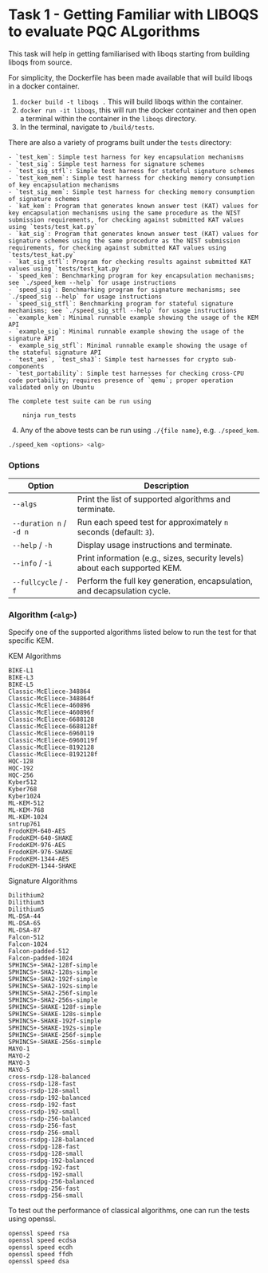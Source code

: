 # Task 1 - Getting Familiar with LIBOQS to evaluate PQC ALgorithms

This task will help in getting familiarised with liboqs starting from building liboqs from source.

For simplicity, the Dockerfile has been made available that will build liboqs in a docker container.

1. `docker build -t liboqs .` This will build liboqs within the container.
2. `docker run -it liboqs`, this will run the docker container and then open a terminal within the container in the `liboqs` directory.
3. In the terminal, navigate to `/build/tests`.

There are also a variety of programs built under the `tests` directory:

	- `test_kem`: Simple test harness for key encapsulation mechanisms
	- `test_sig`: Simple test harness for signature schemes
	- `test_sig_stfl`: Simple test harness for stateful signature schemes
	- `test_kem_mem`: Simple test harness for checking memory consumption of key encapsulation mechanisms
	- `test_sig_mem`: Simple test harness for checking memory consumption of signature schemes
	- `kat_kem`: Program that generates known answer test (KAT) values for key encapsulation mechanisms using the same procedure as the NIST submission requirements, for checking against submitted KAT values using `tests/test_kat.py`
	- `kat_sig`: Program that generates known answer test (KAT) values for signature schemes using the same procedure as the NIST submission requirements, for checking against submitted KAT values using `tests/test_kat.py`
	- `kat_sig_stfl`: Program for checking results against submitted KAT values using `tests/test_kat.py`
	- `speed_kem`: Benchmarking program for key encapsulation mechanisms; see `./speed_kem --help` for usage instructions
	- `speed_sig`: Benchmarking program for signature mechanisms; see `./speed_sig --help` for usage instructions
	- `speed_sig_stfl`: Benchmarking program for stateful signature mechanisms; see `./speed_sig_stfl --help` for usage instructions
	- `example_kem`: Minimal runnable example showing the usage of the KEM API
	- `example_sig`: Minimal runnable example showing the usage of the signature API
	- `example_sig_stfl`: Minimal runnable example showing the usage of the stateful signature API
	- `test_aes`, `test_sha3`: Simple test harnesses for crypto sub-components
	- `test_portability`: Simple test harnesses for checking cross-CPU code portability; requires presence of `qemu`; proper operation validated only on Ubuntu

	The complete test suite can be run using

		ninja run_tests

4. Any of the above tests can be run using `./{file name}`, e.g. `./speed_kem`.

```bash
./speed_kem <options> <alg>
```
### Options

| Option             | Description                                                                   |
|---------------------|-------------------------------------------------------------------------------|
| `--algs`           | Print the list of supported algorithms and terminate.                        |
| `--duration n` / `-d n` | Run each speed test for approximately `n` seconds (default: `3`).             |
| `--help` / `-h`    | Display usage instructions and terminate.                                    |
| `--info` / `-i`    | Print information (e.g., sizes, security levels) about each supported KEM.   |
| `--fullcycle` / `-f` | Perform the full key generation, encapsulation, and decapsulation cycle.      |

### Algorithm (`<alg>`)

Specify one of the supported algorithms listed below to run the test for that specific KEM.

KEM Algorithms

    BIKE-L1
    BIKE-L3
    BIKE-L5
    Classic-McEliece-348864
    Classic-McEliece-348864f
    Classic-McEliece-460896
    Classic-McEliece-460896f
    Classic-McEliece-6688128
    Classic-McEliece-6688128f
    Classic-McEliece-6960119
    Classic-McEliece-6960119f
    Classic-McEliece-8192128
    Classic-McEliece-8192128f
    HQC-128
    HQC-192
    HQC-256
    Kyber512
    Kyber768
    Kyber1024
    ML-KEM-512
    ML-KEM-768
    ML-KEM-1024
    sntrup761
    FrodoKEM-640-AES
    FrodoKEM-640-SHAKE
    FrodoKEM-976-AES
    FrodoKEM-976-SHAKE
    FrodoKEM-1344-AES
    FrodoKEM-1344-SHAKE

Signature Algorithms

    Dilithium2
    Dilithium3
    Dilithium5
    ML-DSA-44
    ML-DSA-65
    ML-DSA-87
    Falcon-512
    Falcon-1024
    Falcon-padded-512
    Falcon-padded-1024
    SPHINCS+-SHA2-128f-simple
    SPHINCS+-SHA2-128s-simple
    SPHINCS+-SHA2-192f-simple
    SPHINCS+-SHA2-192s-simple
    SPHINCS+-SHA2-256f-simple
    SPHINCS+-SHA2-256s-simple
    SPHINCS+-SHAKE-128f-simple
    SPHINCS+-SHAKE-128s-simple
    SPHINCS+-SHAKE-192f-simple
    SPHINCS+-SHAKE-192s-simple
    SPHINCS+-SHAKE-256f-simple
    SPHINCS+-SHAKE-256s-simple
    MAYO-1
    MAYO-2
    MAYO-3
    MAYO-5
    cross-rsdp-128-balanced
    cross-rsdp-128-fast
    cross-rsdp-128-small
    cross-rsdp-192-balanced
    cross-rsdp-192-fast
    cross-rsdp-192-small
    cross-rsdp-256-balanced
    cross-rsdp-256-fast
    cross-rsdp-256-small
    cross-rsdpg-128-balanced
    cross-rsdpg-128-fast
    cross-rsdpg-128-small
    cross-rsdpg-192-balanced
    cross-rsdpg-192-fast
    cross-rsdpg-192-small
    cross-rsdpg-256-balanced
    cross-rsdpg-256-fast
    cross-rsdpg-256-small

To test out the performance of classical algorithms, one can run the tests using openssl.

    openssl speed rsa
    openssl speed ecdsa
    openssl speed ecdh
    openssl speed ffdh
    openssl speed dsa